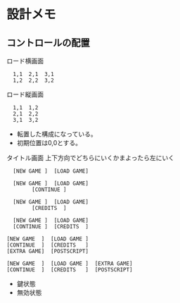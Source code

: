 # 設計メモ

## コントロールの配置

ロード横画面
```
  1,1  2,1  3,1
  1,2  2,2  3,2
```

ロード縦画面
```
  1,1  1,2
  2,1  2,2
  3,1  3,2
```

- 転置した構成になっている。
- 初期位置は0,0とする。

タイトル画面
上下方向でどちらにいくかまよったら左にいく

```
  [NEW GAME ]  [LOAD GAME]
```

```
  [NEW GAME ]  [LOAD GAME]
        [CONTINUE ]
```

```
  [NEW GAME ]  [LOAD GAME]
        [CREDITS  ]
```

```
  [NEW GAME ]  [LOAD GAME]
  [CONTINUE ]  [CREDITS  ]
```

```
[NEW GAME  ]  [LOAD GAME ]
[CONTINUE  ]  [CREDITS   ]
[EXTRA GAME]  [POSTSCRIPT]
```
```
[NEW GAME  ]  [LOAD GAME ]  [EXTRA GAME]
[CONTINUE  ]  [CREDITS   ]  [POSTSCRIPT]
```

- 鍵状態
- 無効状態

